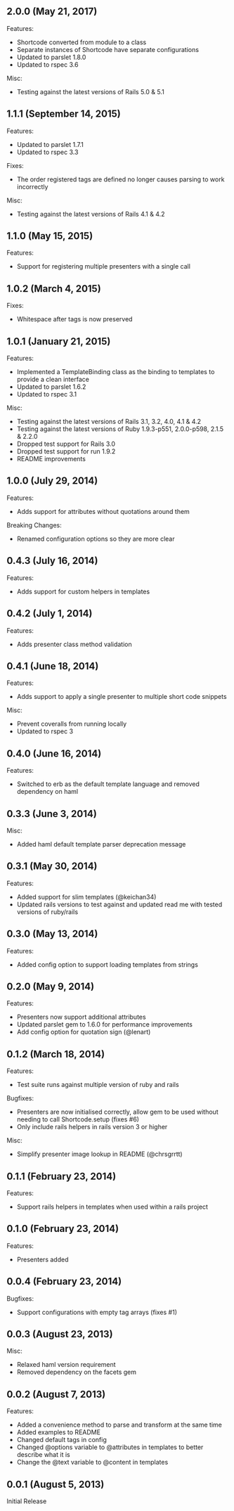 ## 2.0.0 (May 21, 2017)

Features:

  - Shortcode converted from module to a class
  - Separate instances of Shortcode have separate configurations
  - Updated to parslet 1.8.0
  - Updated to rspec 3.6

Misc:

  - Testing against the latest versions of Rails 5.0 & 5.1

## 1.1.1 (September 14, 2015)

Features:

  - Updated to parslet 1.7.1
  - Updated to rspec 3.3

Fixes:

  - The order registered tags are defined no longer causes parsing to work incorrectly

Misc:

  - Testing against the latest versions of Rails 4.1 & 4.2

## 1.1.0 (May 15, 2015)

Features:

  - Support for registering multiple presenters with a single call

## 1.0.2 (March 4, 2015)

Fixes:

  - Whitespace after tags is now preserved

## 1.0.1 (January 21, 2015)

Features:

  - Implemented a TemplateBinding class as the binding to templates to provide a clean interface
  - Updated to parslet 1.6.2
  - Updated to rspec 3.1

Misc:

  - Testing against the latest versions of Rails 3.1, 3.2, 4.0, 4.1 & 4.2
  - Testing against the latest versions of Ruby 1.9.3-p551, 2.0.0-p598, 2.1.5 & 2.2.0
  - Dropped test support for Rails 3.0
  - Dropped test support for run 1.9.2
  - README improvements

## 1.0.0 (July 29, 2014)

Features:

  - Adds support for attributes without quotations around them

Breaking Changes:

  - Renamed configuration options so they are more clear


## 0.4.3 (July 16, 2014)

Features:

  - Adds support for custom helpers in templates


## 0.4.2 (July 1, 2014)

Features:

  - Adds presenter class method validation


## 0.4.1 (June 18, 2014)

Features:

  - Adds support to apply a single presenter to multiple short code snippets

Misc:

  - Prevent coveralls from running locally
  - Updated to rspec 3


## 0.4.0 (June 16, 2014)

Features:

  - Switched to erb as the default template language and removed dependency on haml


## 0.3.3 (June 3, 2014)

Misc:

  - Added haml default template parser deprecation message


## 0.3.1 (May 30, 2014)

Features:

  - Added support for slim templates (@keichan34)
  - Updated rails versions to test against and updated read me with tested versions of ruby/rails


## 0.3.0 (May 13, 2014)

Features:

  - Added config option to support loading templates from strings


## 0.2.0 (May 9, 2014)

Features:

  - Presenters now support additional attributes
  - Updated parslet gem to 1.6.0 for performance improvements
  - Add config option for quotation sign (@lenart)


## 0.1.2 (March 18, 2014)

Features:

  - Test suite runs against multiple version of ruby and rails

Bugfixes:

  - Presenters are now initialised correctly, allow gem to be used without needing to call Shortcode.setup (fixes #6)
  - Only include rails helpers in rails version 3 or higher

Misc:

  - Simplify presenter image lookup in README (@chrsgrrtt)


## 0.1.1 (February 23, 2014)

Features:

  - Support rails helpers in templates when used within a rails project


## 0.1.0 (February 23, 2014)

Features:

  - Presenters added


## 0.0.4 (February 23, 2014)

Bugfixes:

  - Support configurations with empty tag arrays (fixes #1)


## 0.0.3 (August 23, 2013)

Misc:

  - Relaxed haml version requirement
  - Removed dependency on the facets gem


## 0.0.2 (August 7, 2013)

Features:

  - Added a convenience method to parse and transform at the same time
  - Added examples to README
  - Changed default tags in config
  - Changed @options variable to @attributes in templates to better describe what it is
  - Change the @text variable to @content in templates


## 0.0.1 (August 5, 2013)

Initial Release
